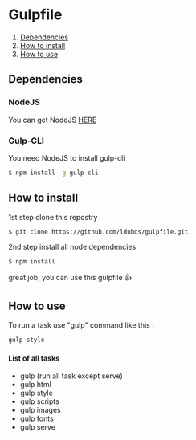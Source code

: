 # Gulpfile

1. [Dependencies](#dependencies)
2. [How to install](#how-to-install)
3. [How to use](#how-to-use)

## Dependencies

### NodeJS

You can get NodeJS [HERE](https://nodejs.org/en/download/)

### Gulp-CLI

You need NodeJS to install gulp-cli

```bash
$ npm install -g gulp-cli
```

## How to install

1st step clone this repostry

```bash
$ git clone https://github.com/ldubos/gulpfile.git
```

2nd step install all node dependencies

```bash
$ npm install
```

great job, you can use this gulpfile :thumbsup:

## How to use

To run a task use "gulp" command like this :

```bash
gulp style
```

#### List of all tasks

* gulp (run all task except serve)
* gulp html
* gulp style
* gulp scripts
* gulp images
* gulp fonts
* gulp serve

